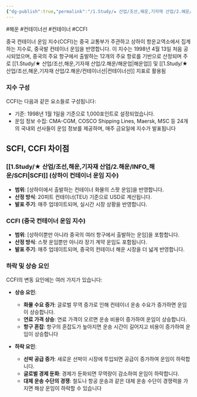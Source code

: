 ```yaml
---
{"dg-publish":true,"permalink":"/1.Study/★ 산업/조선,해운,기자재 산업/2.해운/INFO_해운/CCFI/","created":"2024-09-06T15:22:52.539+09:00","updated":"2025-06-03T20:07:21.720+09:00"}
---
```


#해운 #컨테이너선 #컨테이너 #CCFI 


중국 컨테이너 운임 지수(CCFI)는 중국 교통부가 주관하고 상하이 항운교역소에서 집계하는 지수로, 중국발 컨테이너 운임을 반영합니다. 이 지수는 1998년 4월 13일 처음 공시되었으며, 중국의 주요 항구에서 출발하는 12개의 주요 항로를 기반으로 산정되며 주로 [[1.Study/★ 산업/조선,해운,기자재 산업/2.해운/해운업\|해운업]] 및 [[1.Study/★ 산업/조선,해운,기자재 산업/2.해운/컨테이너선\|컨테이너선]] 지표로 활용됨

### 지수 구성

CCFI는 다음과 같은 요소들로 구성됩니다:

- 기준: 1998년 1월 1일을 기준으로 1,000포인트로 설정되었습니다.
- 운임 정보 수집: CMA-CGM, COSCO Shipping Lines, Maersk, MSC 등 24개의 국내외 선사들이 운임 정보를 제공하며, 매주 금요일에 지수가 발표됩니다

## **SCFI**, **CCFI** 차이점

### [[1.Study/★ 산업/조선,해운,기자재 산업/2.해운/INFO_해운/SCFI\|SCFI]] (상하이 컨테이너 운임 지수)

- **범위**: [상하이에서 출발하는 컨테이너 화물의 스팟 운임]을 반영합니다.
- **산정 방식**: 20피트 컨테이너(TEU) 기준으로 USD로 계산됩니다.
- **발표 주기**: 매주 업데이트되며, 실시간 시장 상황을 반영합니다.

### CCFI (중국 컨테이너 운임 지수)

- **범위**: [상하이뿐만 아니라 중국의 여러 항구에서 출발하는 운임]을 포함합니다.
- **산정 방식**: 스팟 운임뿐만 아니라 장기 계약 운임도 포함됩니다.
- **발표 주기**: 매주 업데이트되며, 중국의 컨테이너 해운 시장을 더 넓게 반영합니다.

### 하락 및 상승 요인

CCFI의 변동 요인에는 여러 가지가 있습니다:

- **상승 요인**:
    - **화물 수요 증가**: 글로벌 무역 증가로 인해 컨테이너 운송 수요가 증가하면 운임이 상승합니다.
    - **연료 가격 상승**: 연료 가격이 오르면 운송 비용이 증가하여 운임이 상승합니다.
    - **항구 혼잡**: 항구의 혼잡도가 높아지면 운송 시간이 길어지고 비용이 증가하여 운임이 상승합니다

- **하락 요인**:
    - **선박 공급 증가**: 새로운 선박이 시장에 투입되면 공급이 증가하여 운임이 하락합니다.
    - **글로벌 경제 둔화**: 경제가 둔화되면 무역량이 감소하여 운임이 하락합니다.
    - **대체 운송 수단의 경쟁**: 철도나 항공 운송과 같은 대체 운송 수단이 경쟁력을 가지면 해상 운임이 하락할 수 있습니다